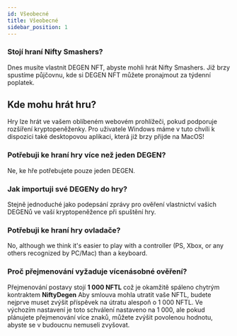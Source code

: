 ```yaml
---
id: Všeobecné
title: Všeobecné
sidebar_position: 1
---
```


### **Stojí hraní Nifty Smashers?**

Dnes musíte vlastnit DEGEN NFT, abyste mohli hrát Nifty Smashers. Již brzy spustíme půjčovnu, kde si DEGEN NFT můžete pronajmout za týdenní poplatek.

## Kde mohu hrát hru?

Hry lze hrát ve vašem oblíbeném webovém prohlížeči, pokud podporuje rozšíření kryptopeněženky. Pro uživatele Windows máme v tuto chvíli k dispozici také desktopovou aplikaci, která již brzy přijde na MacOS!

### **Potřebuji ke hraní hry více než jeden DEGEN?**

Ne, ke hře potřebujete pouze jeden DEGEN.

### Jak importuji své DEGENy do hry?

Stejně jednoduché jako podepsání zprávy pro ověření vlastnictví vašich DEGENů ve vaší kryptopeněžence při spuštění hry.

### **Potřebuji ke hraní hry ovladače?**

No, although we think it's easier to play with a controller (PS, Xbox, or any others recognized by PC/Mac) than a keyboard.

### Proč přejmenování vyžaduje vícenásobné ověření?

Přejmenování postavy stojí **1 000 NFTL** což je okamžitě spáleno chytrým kontraktem **NiftyDegen** Aby smlouva mohla utratit vaše NFTL, budete nejprve muset zvýšit příspěvek na útratu alespoň o 1 000 NFTL. Ve výchozím nastavení je toto schválení nastaveno na 1 000, ale pokud plánujete přejmenování více znaků, můžete zvýšit povolenou hodnotu, abyste se v budoucnu nemuseli zvyšovat.
